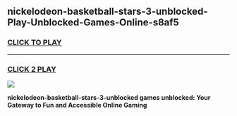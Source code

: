 
## nickelodeon-basketball-stars-3-unblocked-Play-Unblocked-Games-Online-s8af5
<h3>
<a href="https://premium76.site?title=nickelodeon-basketball-stars-3-unblocked&ref=25A">CLICK TO PLAY</a></h3>
<hr>

<h3>
<a href="https://premium76.site?title=nickelodeon-basketball-stars-3-unblocked&ref=25A">CLICK 2 PLAY</a>
  
</h3>

<a href="https://premium76.site?title=nickelodeon-basketball-stars-3-unblocked&ref=25A"><img src="https://clearcache.store/games.png"></a>


**nickelodeon-basketball-stars-3-unblocked games unblocked: Your Gateway to Fun and Accessible Online Gaming**
